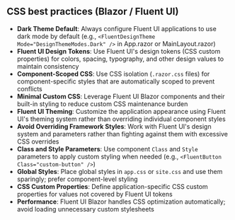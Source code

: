 ## CSS best practices (Blazor / Fluent UI)

- **Dark Theme Default**: Always configure Fluent UI applications to use dark mode by default (e.g., `<FluentDesignTheme Mode="DesignThemeModes.Dark" />` in App.razor or MainLayout.razor)
- **Fluent UI Design Tokens**: Use Fluent UI's design tokens (CSS custom properties) for colors, spacing, typography, and other design values to maintain consistency
- **Component-Scoped CSS**: Use CSS isolation (`.razor.css` files) for component-specific styles that are automatically scoped to prevent conflicts
- **Minimal Custom CSS**: Leverage Fluent UI Blazor components and their built-in styling to reduce custom CSS maintenance burden
- **Fluent UI Theming**: Customize the application appearance using Fluent UI's theming system rather than overriding individual component styles
- **Avoid Overriding Framework Styles**: Work with Fluent UI's design system and parameters rather than fighting against them with excessive CSS overrides
- **Class and Style Parameters**: Use component `Class` and `Style` parameters to apply custom styling when needed (e.g., `<FluentButton Class="custom-button" />`)
- **Global Styles**: Place global styles in `app.css` or `site.css` and use them sparingly; prefer component-level styling
- **CSS Custom Properties**: Define application-specific CSS custom properties for values not covered by Fluent UI tokens
- **Performance**: Fluent UI Blazor handles CSS optimization automatically; avoid loading unnecessary custom stylesheets
